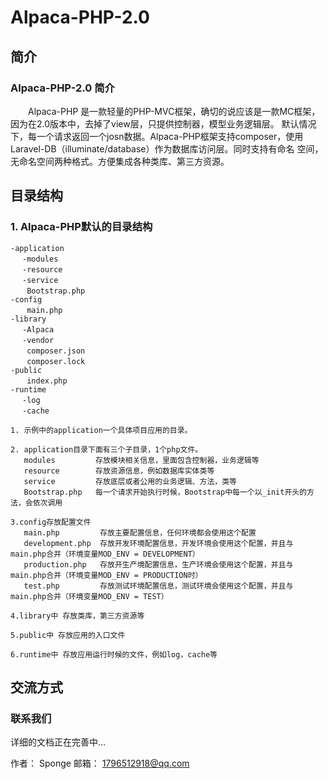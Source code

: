 # Alpaca-PHP-2.0

## 简介

### Alpaca-PHP-2.0 简介

&emsp;&emsp;Alpaca-PHP 是一款轻量的PHP-MVC框架，确切的说应该是一款MC框架，因为在2.0版本中，去掉了view层，只提供控制器，模型业务逻辑层。
默认情况下，每一个请求返回一个josn数据。Alpaca-PHP框架支持composer，使用Laravel-DB（illuminate/database）作为数据库访问层。同时支持有命名
空间，无命名空间两种格式。方便集成各种类库、第三方资源。


## 目录结构

### 1. Alpaca-PHP默认的目录结构


```
-application
　 -modules
　 -resource
　 -service
　  Bootstrap.php
-config
　  main.php
-library
　 -Alpaca
　 -vendor
　  composer.json
　  composer.lock
-public
　  index.php
-runtime
　 -log
　 -cache
```
```
1. 示例中的application一个具体项目应用的目录。

2. application目录下面有三个子目录，1个php文件。
   modules         存放模块相关信息，里面包含控制器，业务逻辑等
   resource        存放资源信息，例如数据库实体类等
   service         存放底层或者公用的业务逻辑、方法，类等
   Bootstrap.php   每一个请求开始执行时候，Bootstrap中每一个以_init开头的方法，会依次调用

3.config存放配置文件
   main.php         存放主要配置信息，任何环境都会使用这个配置
   development.php  存放开发环境配置信息，开发环境会使用这个配置，并且与main.php合并（环境变量MOD_ENV = DEVELOPMENT）
   production.php   存放开生产境配置信息，生产环境会使用这个配置，并且与main.php合并（环境变量MOD_ENV = PRODUCTION时）
   test.php         存放测试环境配置信息，测试环境会使用这个配置，并且与main.php合并（环境变量MOD_ENV = TEST）

4.library中 存放类库，第三方资源等

5.public中 存放应用的入口文件

6.runtime中 存放应用运行时候的文件，例如log，cache等
```

##  交流方式

### 联系我们

详细的文档正在完善中...

作者： Sponge
邮箱： 1796512918@qq.com

